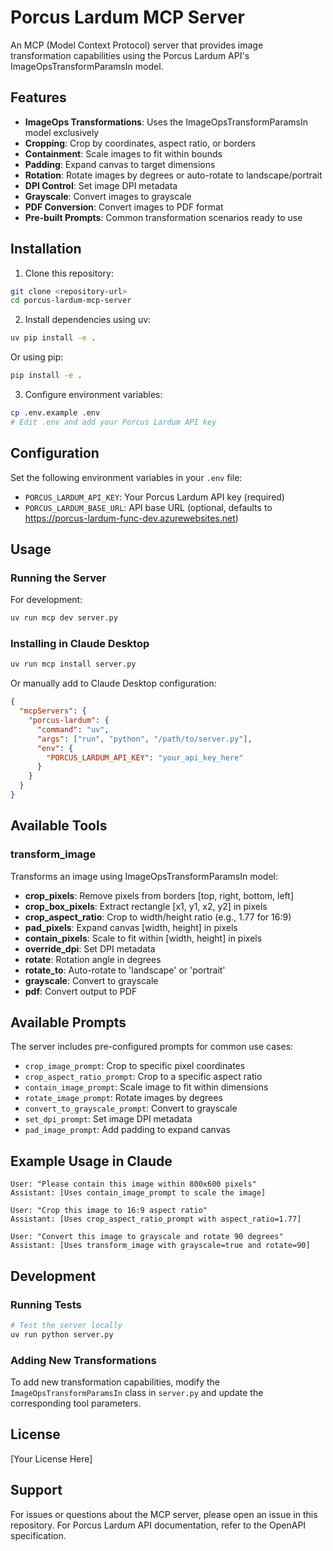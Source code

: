 # Porcus Lardum MCP Server

An MCP (Model Context Protocol) server that provides image transformation capabilities using the Porcus Lardum API's ImageOpsTransformParamsIn model.

## Features

- **ImageOps Transformations**: Uses the ImageOpsTransformParamsIn model exclusively
- **Cropping**: Crop by coordinates, aspect ratio, or borders
- **Containment**: Scale images to fit within bounds
- **Padding**: Expand canvas to target dimensions
- **Rotation**: Rotate images by degrees or auto-rotate to landscape/portrait
- **DPI Control**: Set image DPI metadata
- **Grayscale**: Convert images to grayscale
- **PDF Conversion**: Convert images to PDF format
- **Pre-built Prompts**: Common transformation scenarios ready to use

## Installation

1. Clone this repository:
```bash
git clone <repository-url>
cd porcus-lardum-mcp-server
```

2. Install dependencies using uv:
```bash
uv pip install -e .
```

Or using pip:
```bash
pip install -e .
```

3. Configure environment variables:
```bash
cp .env.example .env
# Edit .env and add your Porcus Lardum API key
```

## Configuration

Set the following environment variables in your `.env` file:

- `PORCUS_LARDUM_API_KEY`: Your Porcus Lardum API key (required)
- `PORCUS_LARDUM_BASE_URL`: API base URL (optional, defaults to https://porcus-lardum-func-dev.azurewebsites.net)

## Usage

### Running the Server

For development:
```bash
uv run mcp dev server.py
```

### Installing in Claude Desktop

```bash
uv run mcp install server.py
```

Or manually add to Claude Desktop configuration:

```json
{
  "mcpServers": {
    "porcus-lardum": {
      "command": "uv",
      "args": ["run", "python", "/path/to/server.py"],
      "env": {
        "PORCUS_LARDUM_API_KEY": "your_api_key_here"
      }
    }
  }
}
```

## Available Tools

### transform_image

Transforms an image using ImageOpsTransformParamsIn model:

- **crop_pixels**: Remove pixels from borders [top, right, bottom, left]
- **crop_box_pixels**: Extract rectangle [x1, y1, x2, y2] in pixels
- **crop_aspect_ratio**: Crop to width/height ratio (e.g., 1.77 for 16:9)
- **pad_pixels**: Expand canvas [width, height] in pixels
- **contain_pixels**: Scale to fit within [width, height] in pixels
- **override_dpi**: Set DPI metadata
- **rotate**: Rotation angle in degrees
- **rotate_to**: Auto-rotate to 'landscape' or 'portrait'
- **grayscale**: Convert to grayscale
- **pdf**: Convert output to PDF

## Available Prompts

The server includes pre-configured prompts for common use cases:

- `crop_image_prompt`: Crop to specific pixel coordinates
- `crop_aspect_ratio_prompt`: Crop to a specific aspect ratio
- `contain_image_prompt`: Scale image to fit within dimensions
- `rotate_image_prompt`: Rotate images by degrees
- `convert_to_grayscale_prompt`: Convert to grayscale
- `set_dpi_prompt`: Set image DPI metadata
- `pad_image_prompt`: Add padding to expand canvas

## Example Usage in Claude

```
User: "Please contain this image within 800x600 pixels"
Assistant: [Uses contain_image_prompt to scale the image]

User: "Crop this image to 16:9 aspect ratio"
Assistant: [Uses crop_aspect_ratio_prompt with aspect_ratio=1.77]

User: "Convert this image to grayscale and rotate 90 degrees"
Assistant: [Uses transform_image with grayscale=true and rotate=90]
```

## Development

### Running Tests

```bash
# Test the server locally
uv run python server.py
```

### Adding New Transformations

To add new transformation capabilities, modify the `ImageOpsTransformParamsIn` class in `server.py` and update the corresponding tool parameters.

## License

[Your License Here]

## Support

For issues or questions about the MCP server, please open an issue in this repository.
For Porcus Lardum API documentation, refer to the OpenAPI specification.